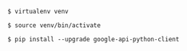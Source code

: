 `$ virtualenv venv`

`$ source venv/bin/activate`

`$ pip install --upgrade google-api-python-client`